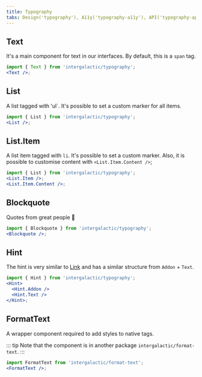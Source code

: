 ```yaml
---
title: Typography
tabs: Design('typography'), A11y('typography-a11y'), API('typography-api'), Example('typography-code'), Changelog('typography-changelog')
---
```


## Text

It's a main component for text in our interfaces. By default, this is a `span` tag.

```jsx
import { Text } from 'intergalactic/typography';
<Text />;
```

<TypesView type="TextProps" :types={...types} />

## List

A list tagged with ʻul`. It's possible to set a custom marker for all items.

```jsx
import { List } from 'intergalactic/typography';
<List />;
```

<TypesView type="ListProps" :types={...types} />

## List.Item

A list item tagged with `li`. It's possible to set a custom marker.
Also, it is possible to customise content with `<List.Item.Content />`;

```jsx
import { List } from 'intergalactic/typography';
<List.Item />;
<List.Item.Content />;
```

<TypesView type="ListItemProps" :types={...types} />
<TypesView type="ListItemContentProps" :types={...types} />

## Blockquote

Quotes from great people 🙊

```jsx
import { Blockquote } from 'intergalactic/typography';
<Blockquote />;
```

<TypesView type="BlockquoteProps" :types={...types} />

## Hint

The hint is very similar to [Link](/components/link/link) and has a similar structure from `Addon` + `Text`.

```jsx
import { Hint } from 'intergalactic/typography';
<Hint>
  <Hint.Addon />
  <Hint.Text />
</Hint>;
```

<TypesView type="TypographyHintProps" :types={...types} />

## FormatText

A wrapper component required to add styles to native tags.

::: tip
Note that the component is in another package `intergalactic/format-text`.
:::

```jsx
import FormatText from 'intergalactic/format-text';
<FormatText />;
```

<TypesView type="FormatTextProps" :types={...types} />

<script setup>import { data as types } from '@types.data.ts';</script>
